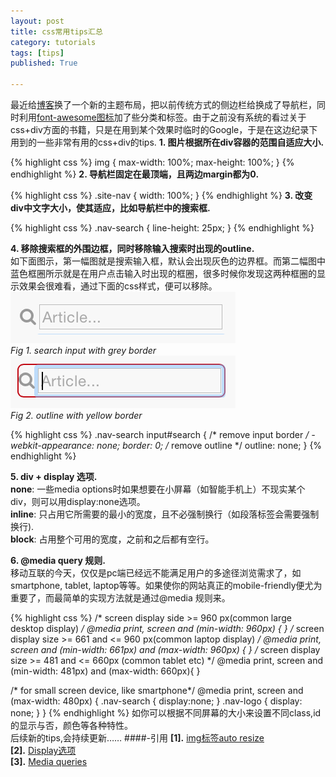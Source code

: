 ```yaml
---
layout: post
title: css常用tips汇总
category: tutorials
tags: [tips]
published: True

---
```


最近给[博客](http://t.hengwei.me)换了一个新的主题布局，把以前传统方式的侧边栏给换成了导航栏，同时利用[font-awesome图标](http://fortawesome.github.io/Font-Awesome/)加了些分类和标签。由于之前没有系统的看过关于css+div方面的书籍，只是在用到某个效果时临时的Google，于是在这边纪录下用到的一些非常有用的css+div的tips.<!--more-->
**1. 图片根据所在div容器的范围自适应大小.**

{% highlight  css %}
img {
    max-width: 100%;
    max-height: 100%;
}
{% endhighlight %}
**2. 导航栏固定在最顶端，且两边margin都为0.**  

{% highlight css %}
.site-nav {
    width: 100%;
}
{% endhighlight %}
**3. 改变div中文字大小，使其适应，比如导航栏中的搜索框.**  

{% highlight css %}
.nav-search {
  line-height: 25px;
}
{% endhighlight %}

**4. 移除搜索框的外围边框，同时移除输入搜索时出现的outline.**  
如下面图示，第一幅图就是搜索输入框，默认会出现灰色的边界框。而第二幅图中蓝色框圈所示就是在用户点击输入时出现的框圈，很多时候你发现这两种框圈的显示效果会很难看，通过下面的css样式，便可以移除。  
![search-input-border](/assets/img/post/search-input-border.png)    
_Fig 1. search input with grey border_   
![outline](/assets/img/post/outline-input.png)  
_Fig 2. outline with yellow border_   

{% highlight css %}
.nav-search input#search {
  /* remove input border */
  -webkit-appearance: none;
  border: 0;
  /* remove outline */
  outline: none;
}
{% endhighlight %}

**5. div + display 选项.**  
**none**: 一些media options时如果想要在小屏幕（如智能手机上）不现实某个div，则可以用display:none选项。  
**inline**: 只占用它所需要的最小的宽度，且不必强制换行（如段落标签会需要强制换行).  
**block**: 占用整个可用的宽度，之前和之后都有空行。 


**6. @media query 规则.**  
移动互联的今天，仅仅是pc端已经远不能满足用户的多途径浏览需求了，如smartphone, tablet, laptop等等。如果使你的网站真正的mobile-friendly便尤为重要了，而最简单的实现方法就是通过@media 规则来。 

{% highlight css %}
/* screen display side >= 960 px(common large desktop display) */
@media print, screen and (min-width: 960px) {
}
/* screen display size >= 661 and <= 960 px(common laptop display) */
@media print, screen and (min-width: 661px) and (max-width: 960px) {
}
/* screen display size >= 481 and <= 660px (common tablet etc) */
@media print, screen and (min-width: 481px) and (max-width: 660px){
}

/* for small screen device, like smartphone*/
@media print, screen and (max-width: 480px) {
  .nav-search {
    display:none;
  }
  .nav-logo {
    display: none;
  }
}
{% endhighlight %}
如你可以根据不同屏幕的大小来设置不同class,id的显示与否，颜色等各种特性。  
后续新的tips,会持续更新……
####-引用
**[1].** [img标签auto resize](http://stackoverflow.com/questions/3029422/image-auto-resize-to-fit-div-container)  
**[2].** [Display选项](http://stackoverflow.com/questions/3099030/displayinline-vs-displayblock)  
**[3].** [Media queries](https://css-tricks.com/snippets/css/media-queries-for-standard-devices/)
